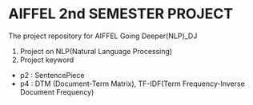 # AIFFEL 2nd SEMESTER PROJECT
The project repository for AIFFEL Going Deeper(NLP)_DJ
1. Project on NLP(Natural Language Processing)
2. Project keyword<br>
 * p2 : SentencePiece<br>
 * p4 : DTM (Document-Term Matrix), TF-IDF(Term Frequency-Inverse Document Frequency)<br>
